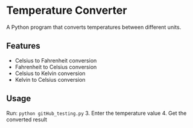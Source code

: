 # Temperature Converter

A Python program that converts temperatures between different units.

## Features
- Celsius to Fahrenheit conversion
- Fahrenheit to Celsius conversion
- Celsius to Kelvin conversion
- Kelvin to Celsius conversion

## Usage
Run: `python gitHub_testing.py`
3. Enter the temperature value
4. Get the converted result
